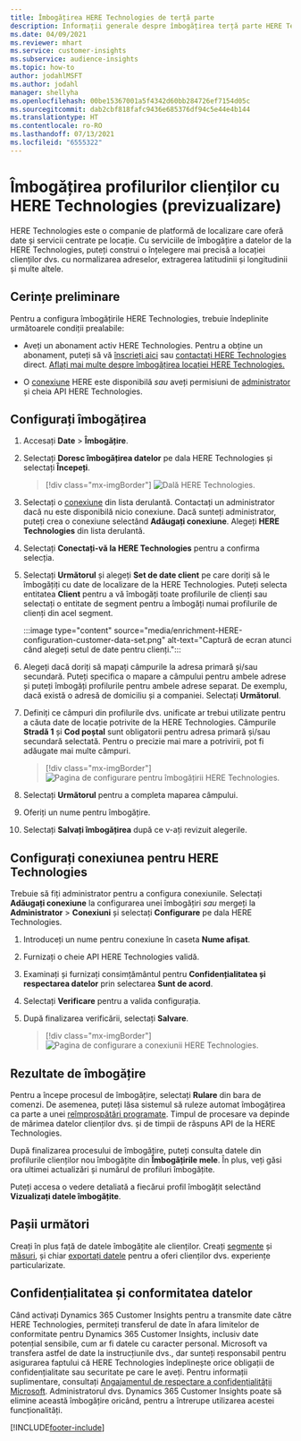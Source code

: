 ```yaml
---
title: Îmbogățirea HERE Technologies de terță parte
description: Informații generale despre îmbogățirea terță parte HERE Technologies.
ms.date: 04/09/2021
ms.reviewer: mhart
ms.service: customer-insights
ms.subservice: audience-insights
ms.topic: how-to
author: jodahlMSFT
ms.author: jodahl
manager: shellyha
ms.openlocfilehash: 00be15367001a5f4342d60bb284726ef7154d05c
ms.sourcegitcommit: dab2cbf818fafc9436e685376df94c5e44e4b144
ms.translationtype: HT
ms.contentlocale: ro-RO
ms.lasthandoff: 07/13/2021
ms.locfileid: "6555322"
---
```

# <a name="enrichment-of-customer-profiles-with-here-technologies-preview"></a>Îmbogățirea profilurilor clienților cu HERE Technologies (previzualizare)

HERE Technologies este o companie de platformă de localizare care oferă date și servicii centrate pe locație. Cu serviciile de îmbogățire a datelor de la HERE Technologies, puteți construi o înțelegere mai precisă a locației clienților dvs. cu normalizarea adreselor, extragerea latitudinii și longitudinii și multe altele.

## <a name="prerequisites"></a>Cerințe preliminare

Pentru a configura îmbogățirile HERE Technologies, trebuie îndeplinite următoarele condiții prealabile:

- Aveți un abonament activ HERE Technologies. Pentru a obține un abonament, puteți să vă [înscrieți aici](https://developer.here.com/sign-up?utm_medium=referral&utm_source=Microsoft-Dynamics-CI&create=Freemium-Basic) sau [contactați HERE Technologies](https://developer.here.com/help?utm_medium=referral&utm_source=Microsoft-Dynamics-CI#how-can-we-help-you) direct. [Aflați mai multe despre îmbogățirea locației HERE Technologies.](https://developer.here.com/location-enrichment?cid=Dev-MicrosoftDynamics-DB-0-Dev-&utm_source=MicrosoftDynamics&utm_medium=referral&utm_campaign=Online_Dev_ReferralMicrosoft)

- O [conexiune](connections.md) HERE este disponibilă *sau* aveți permisiuni de [administrator](permissions.md#administrator) și cheia API HERE Technologies.

## <a name="configure-the-enrichment"></a>Configurați îmbogățirea

1. Accesați **Date** > **Îmbogățire**. 

1. Selectați **Doresc îmbogățirea datelor** pe dala HERE Technologies și selectați **Începeți**.

   > [!div class="mx-imgBorder"]
   > ![Dală HERE Technologies.](media/HERE-tile.png "Dală HERE Technologies")

1. Selectați o [conexiune](connections.md) din lista derulantă. Contactați un administrator dacă nu este disponibilă nicio conexiune. Dacă sunteți administrator, puteți crea o conexiune selectând **Adăugați conexiune**. Alegeți **HERE Technologies** din lista derulantă. 

1. Selectați **Conectați-vă la HERE Technologies** pentru a confirma selecția.

1.  Selectați **Următorul** și alegeți **Set de date client** pe care doriți să le îmbogățiți cu date de localizare de la HERE Technologies. Puteți selecta entitatea **Client** pentru a vă îmbogăți toate profilurile de clienți sau selectați o entitate de segment pentru a îmbogăți numai profilurile de clienți din acel segment.

    :::image type="content" source="media/enrichment-HERE-configuration-customer-data-set.png" alt-text="Captură de ecran atunci când alegeți setul de date pentru clienți.":::

1. Alegeți dacă doriți să mapați câmpurile la adresa primară și/sau secundară. Puteți specifica o mapare a câmpului pentru ambele adrese și puteți îmbogăți profilurile pentru ambele adrese separat. De exemplu, dacă există o adresă de domiciliu și a companiei. Selectați **Următorul**.

1. Definiți ce câmpuri din profilurile dvs. unificate ar trebui utilizate pentru a căuta date de locație potrivite de la HERE Technologies. Câmpurile **Stradă 1** și **Cod poștal** sunt obligatorii pentru adresa primară și/sau secundară selectată. Pentru o precizie mai mare a potrivirii, pot fi adăugate mai multe câmpuri.

   > [!div class="mx-imgBorder"]
   > ![Pagina de configurare pentru îmbogățirii HERE Technologies.](media/enrichment-HERE-configuration.png "Pagina de configurare pentru îmbogățirii HERE Technologies")

1. Selectați **Următorul** pentru a completa maparea câmpului.

1. Oferiți un nume pentru îmbogățire. 

1. Selectați **Salvați îmbogățirea** după ce v-ați revizuit alegerile.

## <a name="configure-the-connection-for-here-technologies"></a>Configurați conexiunea pentru HERE Technologies 

Trebuie să fiți administrator pentru a configura conexiunile. Selectați **Adăugați conexiune** la configurarea unei îmbogățiri *sau* mergeți la **Administrator** > **Conexiuni** și selectați **Configurare** pe dala HERE Technologies.

1. Introduceți un nume pentru conexiune în caseta **Nume afișat**.

1. Furnizați o cheie API HERE Technologies validă.

1. Examinați și furnizați consimțământul pentru **Confidențialitatea și respectarea datelor** prin selectarea **Sunt de acord**.

1. Selectați **Verificare** pentru a valida configurația.

1. După finalizarea verificării, selectați **Salvare**.

   > [!div class="mx-imgBorder"]
   > ![Pagina de configurare a conexiunii HERE Technologies.](media/enrichment-HERE-connection.png "Pagina de configurare a conexiunii HERE Technologies")

## <a name="enrichment-results"></a>Rezultate de îmbogățire

Pentru a începe procesul de îmbogățire, selectați **Rulare** din bara de comenzi. De asemenea, puteți lăsa sistemul să ruleze automat îmbogățirea ca parte a unei [reîmprospătări programate](system.md#schedule-tab). Timpul de procesare va depinde de mărimea datelor clienților dvs. și de timpii de răspuns API de la HERE Technologies.

După finalizarea procesului de îmbogățire, puteți consulta datele din profilurile clienților nou îmbogățite din **Îmbogățirile mele**. În plus, veți găsi ora ultimei actualizări și numărul de profiluri îmbogățite.

Puteți accesa o vedere detaliată a fiecărui profil îmbogățit selectând **Vizualizați datele îmbogățite**.

## <a name="next-steps"></a>Pașii următori

Creați în plus față de datele îmbogățite ale clienților. Creați [segmente](segments.md) și [măsuri](measures.md), și chiar [exportați datele](export-destinations.md) pentru a oferi clienților dvs. experiențe particularizate.

## <a name="data-privacy-and-compliance"></a>Confidențialitatea și conformitatea datelor

Când activați Dynamics 365 Customer Insights pentru a transmite date către HERE Technologies, permiteți transferul de date în afara limitelor de conformitate pentru Dynamics 365 Customer Insights, inclusiv date potențial sensibile, cum ar fi datele cu caracter personal. Microsoft va transfera astfel de date la instrucțiunile dvs., dar sunteți responsabil pentru asigurarea faptului că HERE Technologies îndeplinește orice obligații de confidențialitate sau securitate pe care le aveți. Pentru informații suplimentare, consultați [Angajamentul de respectare a confidențialității Microsoft](https://go.microsoft.com/fwlink/?linkid=396732).
Administratorul dvs. Dynamics 365 Customer Insights poate să elimine această îmbogățire oricând, pentru a întrerupe utilizarea acestei funcționalități.


[!INCLUDE[footer-include](../includes/footer-banner.md)]
